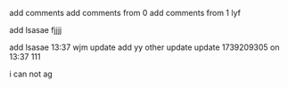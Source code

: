 add comments
add comments from 0
add comments from 1
lyf



add lsasae
fjjjj

add lsasae 13:37
wjm update
add yy
other update
update 1739209305 on 13:37 111

i can not 
ag


